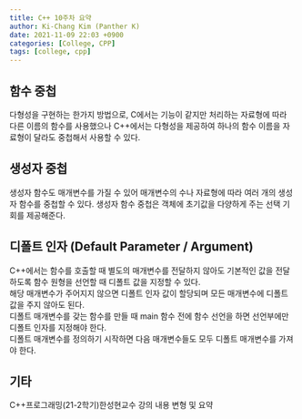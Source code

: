 ```yaml
---
title: C++ 10주차 요약
author: Ki-Chang Kim (Panther K)
date: 2021-11-09 22:03 +0900
categories: [College, CPP]
tags: [college, cpp]
---
```


## 함수 중첩

다형성을 구현하는 한가지 방법으로, C에서는 기능이 같지만 처리하는 자료형에 따라 다른 이름의 함수를 사용했으나 C++에서는 다형성을 제공하여 하나의 함수 이름을 자료형이 달라도 중첩해서 사용할 수 있다.

## 생성자 중첩

생성자 함수도 매개변수를 가질 수 있어 매개변수의 수나 자료형에 따라 여러 개의 생성자 함수를 중첩할 수 있다. 생성자 함수 중첩은 객체에 초기값을 다양하게 주는 선택 기회를 제공해준다.

## 디폴트 인자 (Default Parameter / Argument)

C++에서는 함수를 호출할 때 별도의 매개변수를 전달하지 않아도 기본적인 값을 전달하도록 함수 원형을 선언할 때 디폴트 값을 지정할 수 있다.   
해당 매개변수가 주어지지 않으면 디폴트 인자 값이 할당되며 모든 매개변수에 디폴트 값을 주지 않아도 된다.   
디폴트 매개변수를 갖는 함수를 만들 때 main 함수 전에 함수 선언을 하면 선언부에만 디폴트 인자를 지정해야 한다.   
디폴트 매개변수를 정의하기 시작하면 다음 매개변수들도 모두 디폴트 매개변수를 가져야 한다.

## 기타

C++프로그래밍(21-2학기)한성현교수 강의 내용 변형 및 요약